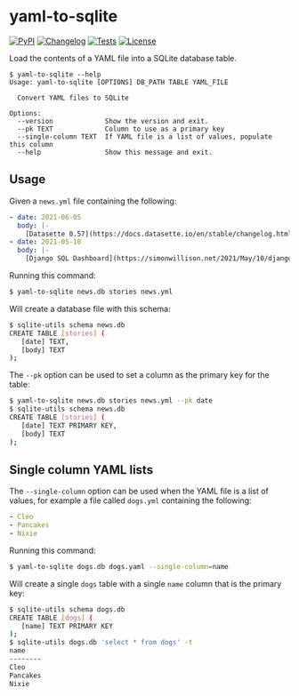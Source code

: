 # yaml-to-sqlite

[![PyPI](https://img.shields.io/pypi/v/yaml-to-sqlite.svg)](https://pypi.org/project/yaml-to-sqlite/)
[![Changelog](https://img.shields.io/github/v/release/simonw/yaml-to-sqlite?include_prereleases&label=changelog)](https://github.com/simonw/yaml-to-sqlite/releases)
[![Tests](https://github.com/simonw/yaml-to-sqlite/workflows/Test/badge.svg)](https://github.com/simonw/yaml-to-sqlite/actions?query=workflow%3ATest)
[![License](https://img.shields.io/badge/license-Apache%202.0-blue.svg)](https://github.com/simonw/yaml-to-sqlite/blob/main/LICENSE)

Load the contents of a YAML file into a SQLite database table.

```
$ yaml-to-sqlite --help
Usage: yaml-to-sqlite [OPTIONS] DB_PATH TABLE YAML_FILE

  Convert YAML files to SQLite

Options:
  --version             Show the version and exit.
  --pk TEXT             Column to use as a primary key
  --single-column TEXT  If YAML file is a list of values, populate this column
  --help                Show this message and exit.
```
## Usage

Given a `news.yml` file containing the following:
```yaml
- date: 2021-06-05
  body: |-
    [Datasette 0.57](https://docs.datasette.io/en/stable/changelog.html#v0-57) is out with an important security patch.
- date: 2021-05-10
  body: |-
    [Django SQL Dashboard](https://simonwillison.net/2021/May/10/django-sql-dashboard/) is a new tool that brings a useful authenticated subset of Datasette to Django projects that are built on top of PostgreSQL.
```
Running this command:
```bash
$ yaml-to-sqlite news.db stories news.yml
```
Will create a database file with this schema:
```bash
$ sqlite-utils schema news.db
CREATE TABLE [stories] (
   [date] TEXT,
   [body] TEXT
);
```
The `--pk` option can be used to set a column as the primary key for the table:

```bash
$ yaml-to-sqlite news.db stories news.yml --pk date
$ sqlite-utils schema news.db
CREATE TABLE [stories] (
   [date] TEXT PRIMARY KEY,
   [body] TEXT
);
```
## Single column YAML lists

The `--single-column` option can be used when the YAML file is a list of values, for example a file called `dogs.yml` containing the following:

```yaml
- Cleo
- Pancakes
- Nixie
```
Running this command:
```bash
$ yaml-to-sqlite dogs.db dogs.yaml --single-column=name
```
Will create a single `dogs` table with a single `name` column that is the primary key:

```bash
$ sqlite-utils schema dogs.db
CREATE TABLE [dogs] (
   [name] TEXT PRIMARY KEY
);
$ sqlite-utils dogs.db 'select * from dogs' -t
name
--------
Cleo
Pancakes
Nixie
```
